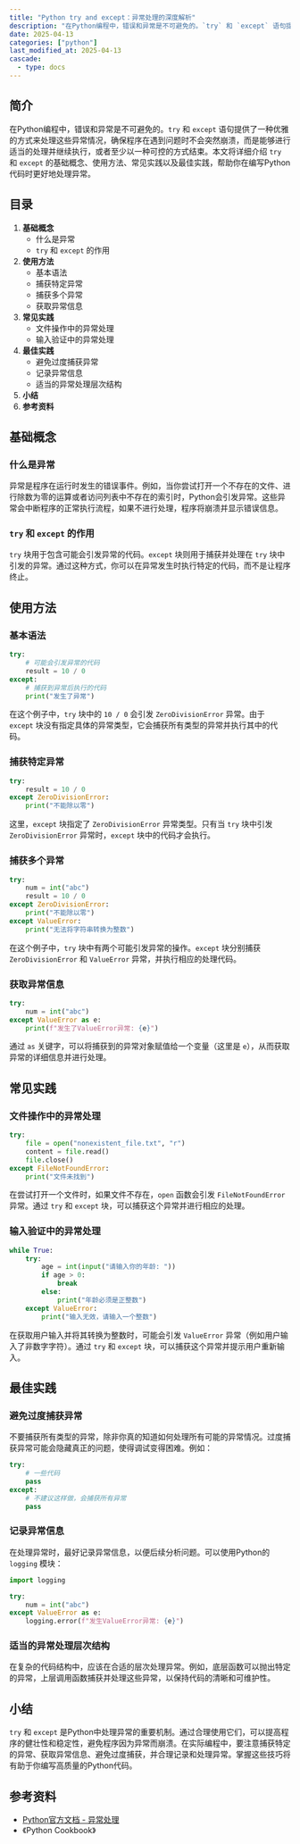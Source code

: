 ```yaml
---
title: "Python try and except：异常处理的深度解析"
description: "在Python编程中，错误和异常是不可避免的。`try` 和 `except` 语句提供了一种优雅的方式来处理这些异常情况，确保程序在遇到问题时不会突然崩溃，而是能够进行适当的处理并继续执行，或者至少以一种可控的方式结束。本文将详细介绍 `try` 和 `except` 的基础概念、使用方法、常见实践以及最佳实践，帮助你在编写Python代码时更好地处理异常。"
date: 2025-04-13
categories: ["python"]
last_modified_at: 2025-04-13
cascade:
  - type: docs
---
```



## 简介
在Python编程中，错误和异常是不可避免的。`try` 和 `except` 语句提供了一种优雅的方式来处理这些异常情况，确保程序在遇到问题时不会突然崩溃，而是能够进行适当的处理并继续执行，或者至少以一种可控的方式结束。本文将详细介绍 `try` 和 `except` 的基础概念、使用方法、常见实践以及最佳实践，帮助你在编写Python代码时更好地处理异常。

<!-- more -->
## 目录
1. **基础概念**
    - 什么是异常
    - `try` 和 `except` 的作用
2. **使用方法**
    - 基本语法
    - 捕获特定异常
    - 捕获多个异常
    - 获取异常信息
3. **常见实践**
    - 文件操作中的异常处理
    - 输入验证中的异常处理
4. **最佳实践**
    - 避免过度捕获异常
    - 记录异常信息
    - 适当的异常处理层次结构
5. **小结**
6. **参考资料**

## 基础概念
### 什么是异常
异常是程序在运行时发生的错误事件。例如，当你尝试打开一个不存在的文件、进行除数为零的运算或者访问列表中不存在的索引时，Python会引发异常。这些异常会中断程序的正常执行流程，如果不进行处理，程序将崩溃并显示错误信息。

### `try` 和 `except` 的作用
`try` 块用于包含可能会引发异常的代码。`except` 块则用于捕获并处理在 `try` 块中引发的异常。通过这种方式，你可以在异常发生时执行特定的代码，而不是让程序终止。

## 使用方法
### 基本语法
```python
try:
    # 可能会引发异常的代码
    result = 10 / 0
except:
    # 捕获到异常后执行的代码
    print("发生了异常")
```
在这个例子中，`try` 块中的 `10 / 0` 会引发 `ZeroDivisionError` 异常。由于 `except` 块没有指定具体的异常类型，它会捕获所有类型的异常并执行其中的代码。

### 捕获特定异常
```python
try:
    result = 10 / 0
except ZeroDivisionError:
    print("不能除以零")
```
这里，`except` 块指定了 `ZeroDivisionError` 异常类型。只有当 `try` 块中引发 `ZeroDivisionError` 异常时，`except` 块中的代码才会执行。

### 捕获多个异常
```python
try:
    num = int("abc")
    result = 10 / 0
except ZeroDivisionError:
    print("不能除以零")
except ValueError:
    print("无法将字符串转换为整数")
```
在这个例子中，`try` 块中有两个可能引发异常的操作。`except` 块分别捕获 `ZeroDivisionError` 和 `ValueError` 异常，并执行相应的处理代码。

### 获取异常信息
```python
try:
    num = int("abc")
except ValueError as e:
    print(f"发生了ValueError异常: {e}")
```
通过 `as` 关键字，可以将捕获到的异常对象赋值给一个变量（这里是 `e`），从而获取异常的详细信息并进行处理。

## 常见实践
### 文件操作中的异常处理
```python
try:
    file = open("nonexistent_file.txt", "r")
    content = file.read()
    file.close()
except FileNotFoundError:
    print("文件未找到")
```
在尝试打开一个文件时，如果文件不存在，`open` 函数会引发 `FileNotFoundError` 异常。通过 `try` 和 `except` 块，可以捕获这个异常并进行相应的处理。

### 输入验证中的异常处理
```python
while True:
    try:
        age = int(input("请输入你的年龄: "))
        if age > 0:
            break
        else:
            print("年龄必须是正整数")
    except ValueError:
        print("输入无效，请输入一个整数")
```
在获取用户输入并将其转换为整数时，可能会引发 `ValueError` 异常（例如用户输入了非数字字符）。通过 `try` 和 `except` 块，可以捕获这个异常并提示用户重新输入。

## 最佳实践
### 避免过度捕获异常
不要捕获所有类型的异常，除非你真的知道如何处理所有可能的异常情况。过度捕获异常可能会隐藏真正的问题，使得调试变得困难。例如：
```python
try:
    # 一些代码
    pass
except:
    # 不建议这样做，会捕获所有异常
    pass
```
### 记录异常信息
在处理异常时，最好记录异常信息，以便后续分析问题。可以使用Python的 `logging` 模块：
```python
import logging

try:
    num = int("abc")
except ValueError as e:
    logging.error(f"发生ValueError异常: {e}")
```
### 适当的异常处理层次结构
在复杂的代码结构中，应该在合适的层次处理异常。例如，底层函数可以抛出特定的异常，上层调用函数捕获并处理这些异常，以保持代码的清晰和可维护性。

## 小结
`try` 和 `except` 是Python中处理异常的重要机制。通过合理使用它们，可以提高程序的健壮性和稳定性，避免程序因为异常而崩溃。在实际编程中，要注意捕获特定的异常、获取异常信息、避免过度捕获，并合理记录和处理异常。掌握这些技巧将有助于你编写高质量的Python代码。

## 参考资料
- [Python官方文档 - 异常处理](https://docs.python.org/3/tutorial/errors.html)
- 《Python Cookbook》
